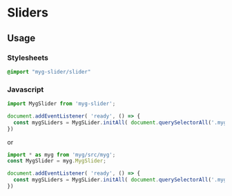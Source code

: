 # Sliders

## Usage

### Stylesheets

```sass
@import "myg-slider/slider"
```

### Javascript

```js
import MygSlider from 'myg-slider';

document.addEventListener( 'ready', () => {
  const mygSLiders = MygSLider.initAll( document.querySelectorAll('.myg-slider'), {} );
})
```

or

```js
import * as myg from 'myg/src/myg';
const MygSlider = myg.MygSlider;

document.addEventListener( 'ready', () => {
  const mygSLiders = MygSLider.initAll( document.querySelectorAll('.myg-slider'), {} );
})
```
